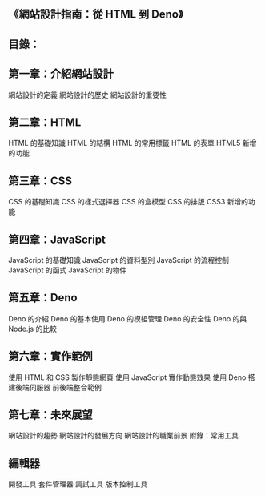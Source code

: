 ## 《網站設計指南：從 HTML 到 Deno》

## 目錄：

## 第一章：介紹網站設計

網站設計的定義
網站設計的歷史
網站設計的重要性

## 第二章：HTML

HTML 的基礎知識
HTML 的結構
HTML 的常用標籤
HTML 的表單
HTML5 新增的功能

## 第三章：CSS

CSS 的基礎知識
CSS 的樣式選擇器
CSS 的盒模型
CSS 的排版
CSS3 新增的功能

## 第四章：JavaScript

JavaScript 的基礎知識
JavaScript 的資料型別
JavaScript 的流程控制
JavaScript 的函式
JavaScript 的物件

## 第五章：Deno

Deno 的介紹
Deno 的基本使用
Deno 的模組管理
Deno 的安全性
Deno 的與 Node.js 的比較

## 第六章：實作範例

使用 HTML 和 CSS 製作靜態網頁
使用 JavaScript 實作動態效果
使用 Deno 搭建後端伺服器
前後端整合範例

## 第七章：未來展望

網站設計的趨勢
網站設計的發展方向
網站設計的職業前景
附錄：常用工具

## 編輯器
開發工具
套件管理器
調試工具
版本控制工具